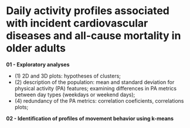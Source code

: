 # Daily activity profiles associated with incident cardiovascular diseases and all-cause mortality in older adults

**01 - Exploratory analyses**
- (1) 2D and 3D plots: hypotheses of clusters;
- (2) description of the population: mean and standard deviation for physical activity (PA) features; examining differences in PA metrics between day types (weekdays or weekend days);
- (4) redundancy of the PA metrics: correlation coeficients, correlations plots;

**02 - Identification of profiles of movement behavior using k-means** 

